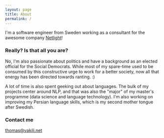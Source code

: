 ```yaml
---
layout: page
title: About
permalink: /
---
```


I'm a software engineer from Sweden working as a consultant for the awesome company [Netlight](https://www.netlight.com)!

### Really? Is that all you are?

No, I'm also passionate about politics and have a background as an elected official for the Social Democrats. While most of my spare-time used to be consumed by this constructive urge to work for a better society, now all that energy has been directed towards ranting. :)

A lot of time is also spent geeking out about languages. The bulk of my projects center around NLP, and that was also the "major" of my master's programme (data science and language technology). I'm also working on improving my Persian language skills, which is my second mother tongue after Swedish.

### Contact me

[thomas@vakili.net](mailto:thomas@vakili.net)
